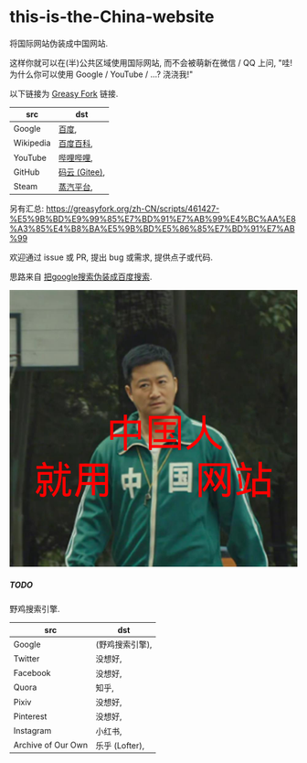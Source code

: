 # this-is-the-China-website

将国际网站伪装成中国网站.

这样你就可以在(半)公共区域使用国际网站, 而不会被萌新在微信 / QQ 上问, "哇! 为什么你可以使用 Google / YouTube / ...? 浇浇我!"

以下链接为 [Greasy Fork](https://greasyfork.org) 链接.

| src | dst |
| --- | --- |
| Google | [百度](https://greasyfork.org/zh-CN/scripts/453226-google-%E4%BC%AA%E8%A3%85%E6%88%90-%E7%99%BE%E5%BA%A6), |
| Wikipedia | [百度百科](https://greasyfork.org/zh-CN/scripts/453100-wikipedia-%E4%BC%AA%E8%A3%85%E6%88%90-%E7%99%BE%E5%BA%A6%E7%99%BE%E7%A7%91), |
| YouTube | [哔哩哔哩](https://greasyfork.org/zh-CN/scripts/453225-youtube-%E4%BC%AA%E8%A3%85%E6%88%90-%E5%93%94%E5%93%A9%E5%93%94%E5%93%A9), |
| GitHub | [码云 (Gitee)](https://greasyfork.org/zh-CN/scripts/453224-github-%E4%BC%AA%E8%A3%85%E6%88%90-gitee-%E7%A0%81%E4%BA%91), |
| Steam | [蒸汽平台](https://greasyfork.org/zh-CN/scripts/461435-steam-%E4%BC%AA%E8%A3%85%E6%88%90-%E8%92%B8%E6%B1%BD%E5%B9%B3%E5%8F%B0), |

另有汇总: 
https://greasyfork.org/zh-CN/scripts/461427-%E5%9B%BD%E9%99%85%E7%BD%91%E7%AB%99%E4%BC%AA%E8%A3%85%E4%B8%BA%E5%9B%BD%E5%86%85%E7%BD%91%E7%AB%99

欢迎通过 issue 或 PR, 提出 bug 或需求, 提供点子或代码.

思路来自 [把google搜索伪装成百度搜索](https://greasyfork.org/en/scripts/372883-%E6%8A%8Agoogle%E6%90%9C%E7%B4%A2%E4%BC%AA%E8%A3%85%E6%88%90%E7%99%BE%E5%BA%A6%E6%90%9C%E7%B4%A2).

![中国人就用中国网站](./jing.png)

##### TODO

野鸡搜索引擎.

| src | dst |
| --- | --- |
| Google | (野鸡搜索引擎), |
| Twitter | 没想好, |
| Facebook | 没想好, |
| Quora | 知乎, |
| Pixiv | 没想好, |
| Pinterest | 没想好, |
| Instagram | 小红书, |
| Archive of Our Own | 乐乎 (Lofter), |
